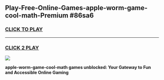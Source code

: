 
## Play-Free-Online-Games-apple-worm-game-cool-math-Premium #86sa6
<h3>
<a href="https://premium.freeplayer.one?title=apple-worm-game-cool-math&ref=8M">CLICK TO PLAY</a></h3>
<hr>

<h3>
<a href="https://premium.freeplayer.one?title=apple-worm-game-cool-math&ref=8M">CLICK 2 PLAY</a>
  
</h3>

<a href="https://premium.freeplayer.one?title=apple-worm-game-cool-math&ref=8M"><img src="https://clearcache.store/games.png"></a>


**apple-worm-game-cool-math games unblocked: Your Gateway to Fun and Accessible Online Gaming**
